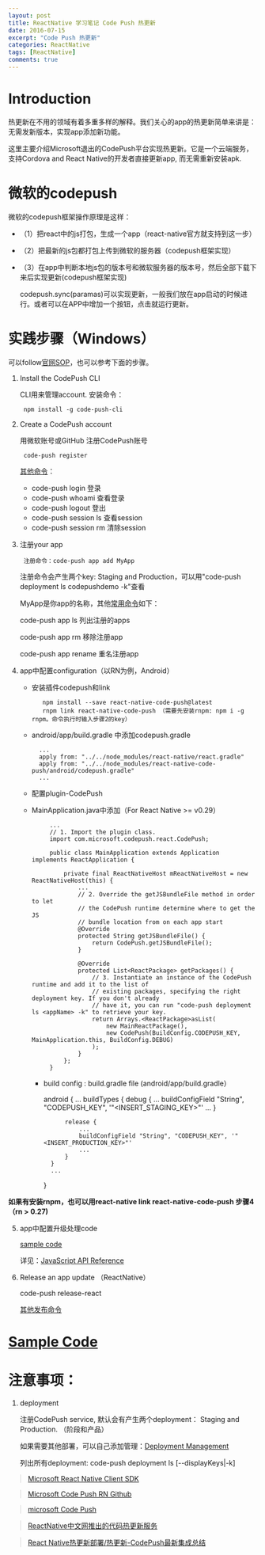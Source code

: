 ```yaml
---
layout: post
title: ReactNative 学习笔记 Code Push 热更新
date: 2016-07-15
excerpt: "Code Push 热更新"
categories: ReactNative
tags: [ReactNative]
comments: true
---
```


# Introduction

热更新在不用的领域有着多重多样的解释。我们关心的app的热更新简单来讲是：无需发新版本，实现app添加新功能。

这里主要介绍Microsoft退出的CodePush平台实现热更新。它是一个云端服务，支持Cordova and React Native的开发者直接更新app, 而无需重新安装apk.

# 微软的codepush

微软的codepush框架操作原理是这样：

 - （1）把react中的js打包，生成一个app（react-native官方就支持到这一步）
 - （2）把最新的js包都打包上传到微软的服务器（codepush框架实现）
 - （3）在app中判断本地js包的版本号和微软服务器的版本号，然后全部下载下来后实现更新(codepush框架实现)
 
    codepush.sync(paramas)可以实现更新，一般我们放在app启动的时候进行。或者可以在APP中增加一个按钮，点击就运行更新。
 
# 实践步骤（Windows）

可以follow[官网SOP](http://microsoft.github.io/code-push/index.html#getting_started)，也可以参考下面的步骤。

1. Install the CodePush CLI
        
    CLI用来管理account. 安装命令： 
    
        npm install -g code-push-cli
2. Create a CodePush account
   
    用微软账号或GitHub 注册CodePush账号

        code-push register
        
    [其他命令](http://microsoft.github.io/code-push/docs/cli.html#link-2)：
    - code-push login 登录
    - code-push whoami 查看登录
    - code-push logout 登出
    - code-push session ls 查看session
    - code-push session rm <machineName> 清除session
        
3. 注册your app

        注册命令：code-push app add MyApp 
        
    注册命令会产生两个key: Staging and Production，可以用"code-push deployment ls codepushdemo -k"查看
        
    MyApp是你app的名称，其他[常用命令](http://microsoft.github.io/code-push/docs/cli.html#link-3)如下：
    
    code-push app ls 列出注册的apps
    
    code-push app rm <appName> 移除注册app
    
    code-push app rename <appName> <newAppName> 重名注册app
    
    
4. app中配置configuration（以RN为例，Android）
    
   - 安装插件codepush和link

            npm install --save react-native-code-push@latest
            rnpm link react-native-code-push （需要先安装rnpm: npm i -g rnpm。命令执行时输入步骤2的key）
           
    - android/app/build.gradle 中添加codepush.gradle
           
            ...
            apply from: "../../node_modules/react-native/react.gradle"
            apply from: "../../node_modules/react-native-code-push/android/codepush.gradle"
            ...
           
    - 配置plugin-CodePush
     - MainApplication.java中添加（For React Native >= v0.29）
               
                ...
                // 1. Import the plugin class.
                import com.microsoft.codepush.react.CodePush;
            
                public class MainApplication extends Application implements ReactApplication {

                    private final ReactNativeHost mReactNativeHost = new ReactNativeHost(this) {
                        ...
                        // 2. Override the getJSBundleFile method in order to let
                        // the CodePush runtime determine where to get the JS
                        // bundle location from on each app start
                        @Override
                        protected String getJSBundleFile() {
                            return CodePush.getJSBundleFile();
                        }
                
                        @Override
                        protected List<ReactPackage> getPackages() {
                            // 3. Instantiate an instance of the CodePush runtime and add it to the list of
                            // existing packages, specifying the right deployment key. If you don't already
                            // have it, you can run "code-push deployment ls <appName> -k" to retrieve your key.
                            return Arrays.<ReactPackage>asList(
                                new MainReactPackage(),
                                new CodePush(BuildConfig.CODEPUSH_KEY, MainApplication.this, BuildConfig.DEBUG)
                            );
                        }
                    };
                }
        - build config : build.gradle file (android/app/build.gradle）    
        
            android {
                ...
                buildTypes {
                    debug {
                        ...
                        buildConfigField "String", "CODEPUSH_KEY", '"<INSERT_STAGING_KEY>"'
                        ...
                    }
            
                    release {
                        ...
                        buildConfigField "String", "CODEPUSH_KEY", '"<INSERT_PRODUCTION_KEY>"'
                        ...
                    }
                }
                ...
            }        
            
**如果有安装rnpm，也可以用react-native link react-native-code-push 步骤4（rn > 0.27)**
                
5. app中配置升级处理code

    [sample code](https://github.com/vivianking6855/ReactNativeProject/tree/master/Advanced/codepush)

    详见：[JavaScript API Reference](https://github.com/Microsoft/react-native-code-push)
                
 
6. Release an app update （ReactNative）

    code-push release-react <appName> <platform>
    
    [其他发布命令](http://microsoft.github.io/code-push/docs/cli.html#releasing-updates-react-native)
    
# [Sample Code](https://github.com/vivianking6855/ReactNativeProject/tree/rncomponent/Examples/codepush)


# 注意事项：

1. deployment
     
    注册CodePush service, 默认会有产生两个deployment： Staging and Production. （阶段和产品） 
    
    如果需要其他部署，可以自己添加管理：[Deployment Management](http://microsoft.github.io/code-push/docs/cli.html#link-3)
    
    列出所有deployment: code-push deployment ls <appName> [--displayKeys|-k]
    

> [Microsoft React Native Client SDK](http://microsoft.github.io/code-push/docs/react-native.html)  

> [Microsoft Code Push RN Github](https://github.com/Microsoft/react-native-code-push)

> [microsoft Code Push](https://microsoft.github.io/code-push/)

> [ReactNative中文网推出的代码热更新服务](https://github.com/reactnativecn/react-native-pushy)

> [React Native热更新部署/热更新-CodePush最新集成总结](http://www.jianshu.com/p/9e3b4a133bcc)